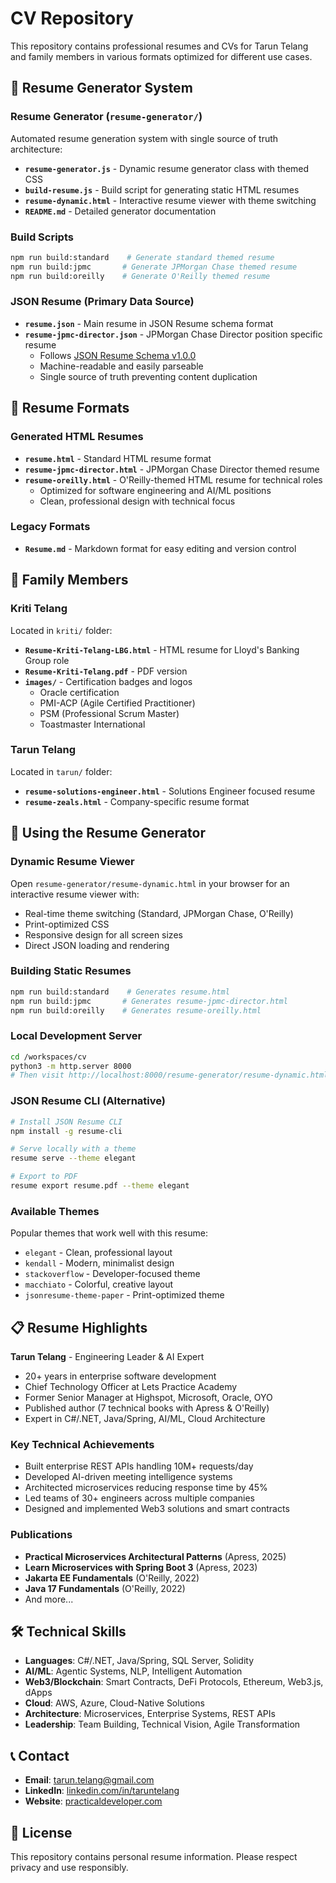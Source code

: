 # CV Repository

This repository contains professional resumes and CVs for Tarun Telang and family members in various formats optimized for different use cases.

## 📄 Resume Generator System

### Resume Generator (`resume-generator/`)
Automated resume generation system with single source of truth architecture:
- **`resume-generator.js`** - Dynamic resume generator class with themed CSS
- **`build-resume.js`** - Build script for generating static HTML resumes
- **`resume-dynamic.html`** - Interactive resume viewer with theme switching
- **`README.md`** - Detailed generator documentation

### Build Scripts
```bash
npm run build:standard    # Generate standard themed resume
npm run build:jpmc       # Generate JPMorgan Chase themed resume
npm run build:oreilly    # Generate O'Reilly themed resume
```

### JSON Resume (Primary Data Source)
- **`resume.json`** - Main resume in JSON Resume schema format
- **`resume-jpmc-director.json`** - JPMorgan Chase Director position specific resume
  - Follows [JSON Resume Schema v1.0.0](https://jsonresume.org/schema/)
  - Machine-readable and easily parseable
  - Single source of truth preventing content duplication

## 📄 Resume Formats

### Generated HTML Resumes
- **`resume.html`** - Standard HTML resume format
- **`resume-jpmc-director.html`** - JPMorgan Chase Director themed resume
- **`resume-oreilly.html`** - O'Reilly-themed HTML resume for technical roles
  - Optimized for software engineering and AI/ML positions
  - Clean, professional design with technical focus

### Legacy Formats
- **`Resume.md`** - Markdown format for easy editing and version control

## 👥 Family Members

### Kriti Telang
Located in `kriti/` folder:
- **`Resume-Kriti-Telang-LBG.html`** - HTML resume for Lloyd's Banking Group role
- **`Resume-Kriti-Telang.pdf`** - PDF version
- **`images/`** - Certification badges and logos
  - Oracle certification
  - PMI-ACP (Agile Certified Practitioner)
  - PSM (Professional Scrum Master)
  - Toastmaster International

### Tarun Telang
Located in `tarun/` folder:
- **`resume-solutions-engineer.html`** - Solutions Engineer focused resume
- **`resume-zeals.html`** - Company-specific resume format

## 🚀 Using the Resume Generator

### Dynamic Resume Viewer
Open `resume-generator/resume-dynamic.html` in your browser for an interactive resume viewer with:
- Real-time theme switching (Standard, JPMorgan Chase, O'Reilly)
- Print-optimized CSS
- Responsive design for all screen sizes
- Direct JSON loading and rendering

### Building Static Resumes
```bash
npm run build:standard    # Generates resume.html
npm run build:jpmc       # Generates resume-jpmc-director.html  
npm run build:oreilly    # Generates resume-oreilly.html
```

### Local Development Server
```bash
cd /workspaces/cv
python3 -m http.server 8000
# Then visit http://localhost:8000/resume-generator/resume-dynamic.html
```

### JSON Resume CLI (Alternative)
```bash
# Install JSON Resume CLI
npm install -g resume-cli

# Serve locally with a theme
resume serve --theme elegant

# Export to PDF
resume export resume.pdf --theme elegant
```

### Available Themes
Popular themes that work well with this resume:
- `elegant` - Clean, professional layout
- `kendall` - Modern, minimalist design
- `stackoverflow` - Developer-focused theme
- `macchiato` - Colorful, creative layout
- `jsonresume-theme-paper` - Print-optimized theme

## 📋 Resume Highlights

**Tarun Telang** - Engineering Leader & AI Expert
- 20+ years in enterprise software development
- Chief Technology Officer at Lets Practice Academy
- Former Senior Manager at Highspot, Microsoft, Oracle, OYO
- Published author (7 technical books with Apress & O'Reilly)
- Expert in C#/.NET, Java/Spring, AI/ML, Cloud Architecture

### Key Technical Achievements
- Built enterprise REST APIs handling 10M+ requests/day
- Developed AI-driven meeting intelligence systems
- Architected microservices reducing response time by 45%
- Led teams of 30+ engineers across multiple companies
- Designed and implemented Web3 solutions and smart contracts

### Publications
- **Practical Microservices Architectural Patterns** (Apress, 2025)
- **Learn Microservices with Spring Boot 3** (Apress, 2023)
- **Jakarta EE Fundamentals** (O'Reilly, 2022)
- **Java 17 Fundamentals** (O'Reilly, 2022)
- And more...

## 🛠️ Technical Skills

- **Languages**: C#/.NET, Java/Spring, SQL Server, Solidity
- **AI/ML**: Agentic Systems, NLP, Intelligent Automation
- **Web3/Blockchain**: Smart Contracts, DeFi Protocols, Ethereum, Web3.js, dApps
- **Cloud**: AWS, Azure, Cloud-Native Solutions
- **Architecture**: Microservices, Enterprise Systems, REST APIs
- **Leadership**: Team Building, Technical Vision, Agile Transformation

## 📞 Contact

- **Email**: tarun.telang@gmail.com
- **LinkedIn**: [linkedin.com/in/taruntelang](https://linkedin.com/in/taruntelang)
- **Website**: [practicaldeveloper.com](https://practicaldeveloper.com)

## 📄 License

This repository contains personal resume information. Please respect privacy and use responsibly.